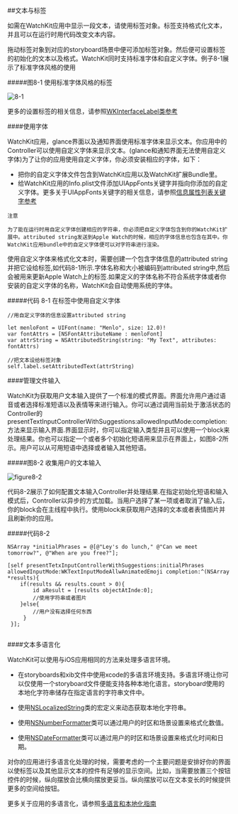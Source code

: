 ##文本与标签

如需在WatchKit应用中显示一段文本，请使用标签对象。标签支持格式化文本，并且可以在运行时用代码改变文本内容。

拖动标签对象到对应的storyboard场景中便可添加标签对象。然后便可设置标签的初始化的文本以及格式。WatchKit同时支持标准字体和自定义字体。例子8-1展示了标准字体风格的使用

#####图8-1 使用标准字体风格的标签

![8-1](../images/text_styles_2x.png)

更多的设置标签的相关信息，请参照[WKInterfaceLabel类参考](https://developer.apple.com/library/prerelease/ios/documentation/WatchKit/Reference/WKInterfaceLabel_class/index.html#//apple_ref/doc/uid/TP40014960)

####使用字体

WatchKit应用，glance界面以及通知界面使用标准字体来显示文本。你应用中的Controller可以使用自定义字体来显示文本。(glance和通知界面无法使用自定义字体)为了让你的应用使用自定义字体，你必须安装相应的字体，如下：

* 把你的自定义字体文件包含到WatchKit应用以及WatchKit扩展Bundle里。
* 给WatchKit应用的Info.plist文件添加UIAppFonts关键字并指向你添加的自定义字体。更多关于UIAppFonts关键字的相关信息，请参照[信息属性列表关键字参考](https://developer.apple.com/library/prerelease/ios/documentation/General/Reference/InfoPlistKeyReference/Introduction/Introduction.html#//apple_ref/doc/uid/TP40009247)

```
注意

为了能在运行时用自定义字体创建相应的字符串，你必须把自定义字体包含到你的WatchKit扩展中。attributed string发送到Apple Watch的时候，相应的字体信息也包含在其中。你WatchKit应用bundle中的自定义字体便可以对字符串进行渲染。

```

使用自定义字体来格式化文本时，需要创建一个包含字体信息的attributed string并把它设给标签,如代码8-1所示.字体名称和大小被编码到attributed string中,然后会被用来更新Apple Watch上的标签.如果定义的字体名称不符合系统字体或者你安装的自定义字体的名称，WatchKit会自动使用系统的字体。

#####代码 8-1 在标签中使用自定义字体

```
//用自定义字体的信息设置attributed string

let menloFont = UIFont(name: "Menlo", size: 12.0)!
var fontAttrs = [NSFontAttributeName : menloFont]
var attrString = NSAttributedString(string: "My Text", attributes: fontAttrs)

//把文本设给标签对象
self.label.setAttributedText(attrString)
```

####管理文件输入

WatchKit为获取用户文本输入提供了一个标准的模式界面。界面允许用户通过语音或者选择标准短语以及表情等来进行输入。你可以通过调用当前处于激活状态的Controller的presentTextInputControllerWithSuggestions:allowedInputMode:completion:方法来显示输入界面.界面显示时，你可以指定输入类型并且可以使用一个block来处理结果。你也可以指定一个或者多个初始化短语用来显示在界面上，如图8-2所示。用户可以从可用短语中选择或者输入其他短语。

#####图8-2 收集用户的文本输入

![figure8-2](../images/text_input_phrases_2x.png)


代码8-2展示了如何配置文本输入Controller并处理结果.在指定初始化短语和输入模式后，Controller以异步的方式加载。当用户选择了某一项或者取消了输入后，你的block会在主线程中执行。使用block来获取用户选择的文本或者表情图片并且刷新你的应用。

#####代码8-2

```
NSArray *initialPhrases = @[@"Ley's do lunch," @"Can we meet tomorrow?", @"When are you free?"];

[self presentTetxInputControllerWithSuggestions:initialPhrases allowedInputMode:WKTextInputModeAllwAnimatedEmoji completion:^(NSArray *results){
    if(results && results.count > 0){
        id aResult = [results objectAtInde:0];
        //使用字符串或者图片
    }else{
        //用户没有选择任何东西
     }
 }];
 
 ```
 
 
####文本多语言化
 
 WatchKit可以使用与iOS应用相同的方法来处理多语言环境。
 
* 在storyboards和xib文件中使用xcode的多语言环境支持。多语言环境让你可以仅使用一个storyboard文件便能支持各种本地化语言。storyboard使用的本地化字符串储存在指定语言的字符串文件中。
 
* 使用[NSLocalizedString](https://developer.apple.com/library/prerelease/ios/documentation/Cocoa/Reference/Foundation/Miscellaneous/Foundation_Functions/index.html#//apple_ref/c/macro/NSLocalizedString)类的宏定义来动态获取本地化字符串。
* 使用[NSNumberFormatter](https://developer.apple.com/library/prerelease/ios/documentation/Cocoa/Reference/Foundation/Classes/NSNumberFormatter_Class/index.html#//apple_ref/occ/cl/NSNumberFormatter)类可以通过用户的时区和场景设置来格式化数值。
* 使用[NSDateFormatter](https://developer.apple.com/library/prerelease/ios/documentation/Cocoa/Reference/Foundation/Classes/NSDateFormatter_Class/index.html#//apple_ref/occ/cl/NSDateFormatter)类可以通过用户的时区和场景设置来格式化时间和日期。


对你的应用进行多语言化处理的时候，需要考虑的一个主要问题是安排好你的界面以使标签以及其他显示文本的控件有足够的显示空间。比如，当需要放置三个按钮控件的时候，纵向摆放会比横向摆放更妥当。纵向摆放可以在文本变长的时候提供更多的空间给按钮。

更多关于应用的多语言化，请参照[多语言和本地化指南](https://developer.apple.com/library/prerelease/ios/documentation/MacOSX/Conceptual/BPInternational/Introduction/Introduction.html#//apple_ref/doc/uid/10000171i)